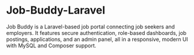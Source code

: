 # Job-Buddy-Laravel
Job Buddy is a Laravel-based job portal connecting job seekers and employers. It features secure authentication, role-based dashboards, job postings, applications, and an admin panel, all in a responsive, modern UI with MySQL and Composer support.
